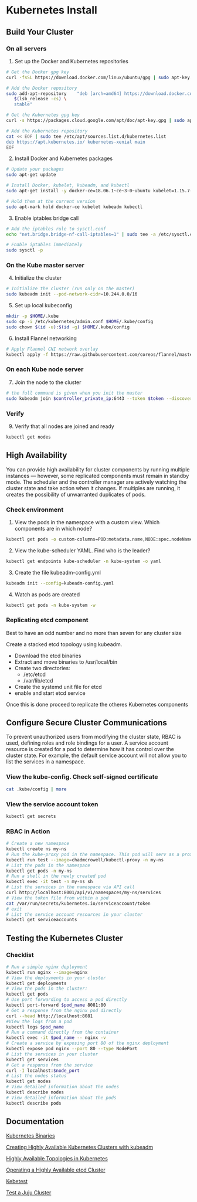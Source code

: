 # Kubernetes Install

## Build Your Cluster

### On all servers

1. Set up the Docker and Kubernetes repositories

```bash
# Get the Docker gpg key
curl -fsSL https://download.docker.com/linux/ubuntu/gpg | sudo apt-key add -

# Add the Docker repository
sudo add-apt-repository    "deb [arch=amd64] https://download.docker.com/linux/ubuntu \
   $(lsb_release -cs) \
   stable"

# Get the Kubernetes gpg key
curl -s https://packages.cloud.google.com/apt/doc/apt-key.gpg | sudo apt-key add -

# Add the Kubernetes repository
cat << EOF | sudo tee /etc/apt/sources.list.d/kubernetes.list
deb https://apt.kubernetes.io/ kubernetes-xenial main
EOF
```

2. Install Docker and Kubernetes packages

```bash
# Update your packages
sudo apt-get update

# Install Docker, kubelet, kubeadm, and kubectl
sudo apt-get install -y docker-ce=18.06.1~ce~3-0~ubuntu kubelet=1.15.7-00 kubeadm=1.15.7-00 kubectl=1.15.7-00

# Hold them at the current version
sudo apt-mark hold docker-ce kubelet kubeadm kubectl
```

3. Enable iptables bridge call

```bash
# Add the iptables rule to sysctl.conf
echo "net.bridge.bridge-nf-call-iptables=1" | sudo tee -a /etc/sysctl.conf

# Enable iptables immediately
sudo sysctl -p
```

### On the Kube master server

4. Initialize the cluster

```bash
# Initialize the cluster (run only on the master)
sudo kubeadm init --pod-network-cidr=10.244.0.0/16
```

5. Set up local kubeconfig

```bash
mkdir -p $HOME/.kube
sudo cp -i /etc/kubernetes/admin.conf $HOME/.kube/config
sudo chown $(id -u):$(id -g) $HOME/.kube/config
```

6. Install Flannel networking

```bash
# Apply Flannel CNI network overlay
kubectl apply -f https://raw.githubusercontent.com/coreos/flannel/master/Documentation/kube-flannel.yml
```

### On each Kube node server

7. Join the node to the cluster

```bash
# the full command is given when you init the master
sudo kubeadm join $controller_private_ip:6443 --token $token --discovery-token-ca-cert-hash $hash
```

### Verify

9. Verify that all nodes are joined and ready

```bash
kubectl get nodes
```

## High Availability

You can provide high availability for cluster components by running multiple instances — however, some replicated components must remain in standby mode. The scheduler and the controller manager are actively watching the cluster state and take action when it changes. If multiples are running, it creates the possibility of unwarranted duplicates of pods.

### Check environment

1. View the pods in the namespace with a custom view. Which components are in which node?

```bash
kubectl get pods -o custom-columns=POD:metadata.name,NODE:spec.nodeName --sort-by spec.nodeName -n kube-system
```

2. View the kube-scheduler YAML. Find who is the leader?

```bash
kubectl get endpoints kube-scheduler -n kube-system -o yaml
```

3. Create the file kubeadm-config.yml

```bash
kubeadm init --config=kubeadm-config.yaml
```

4. Watch as pods are created

```bash
kubectl get pods -n kube-system -w
```

### Replicating etcd component

Best to have an odd number and no more than seven for any cluster size

Create a stacked etcd topology using kubeadm.

- Download the etcd binaries
- Extract and move binaries to /usr/local/bin
- Create two directories:
   * /etc/etcd
   * /var/lib/etcd
- Create the systemd unit file for etcd
- enable and start etcd service

Once this is done proceed to replicate the otheres Kubernetes components

## Configure Secure Cluster Communications

To prevent unauthorized users from modifying the cluster state, RBAC is used, defining roles and role bindings for a user. A service account resource is created for a pod to determine how it has control over the cluster state. For example, the default service account will not allow you to list the services in a namespace.

### View the kube-config. Check self-signed certificate

```bash
cat .kube/config | more
```

### View the service account token

```bash
kubectl get secrets
```

### RBAC in Action

```bash
# Create a new namespace
kubectl create ns my-ns
# Run the kube-proxy pod in the namespace. This pod will serv as a proxy to the API Server.
kubectl run test --image=chadmcrowell/kubectl-proxy -n my-ns
# List the pods in the namespace
kubectl get pods -n my-ns
# Run a shell in the newly created pod
kubectl exec -it test -n my-ns sh
# List the services in the namespace via API call
curl http://localhost:8001/api/v1/namespaces/my-ns/services
# View the token file from within a pod
cat /var/run/secrets/kubernetes.io/serviceaccount/token
# exit
# List the service account resources in your cluster
kubectl get serviceaccounts
```

## Testing the Kubernetes Cluster

### Checklist

```bash
# Run a simple nginx deployment
kubectl run nginx --image=nginx
# View the deployments in your cluster
kubectl get deployments
# View the pods in the cluster:
kubectl get pods
# Use port forwarding to access a pod directly
kubectl port-forward $pod_name 8081:80
# Get a response from the nginx pod directly
curl --head http://localhost:8081
#View the logs from a pod
kubectl logs $pod_name
# Run a command directly from the container
kubectl exec -it $pod_name -- nginx -v
# Create a service by exposing port 80 of the nginx deployment
kubectl expose pod nginx --port 80 --type NodePort
# List the services in your cluster
kubectl get services
# Get a response from the service
curl -I localhost:$node_port
# List the nodes status
kubectl get nodes
# View detailed information about the nodes
kubectl describe nodes
# View detailed information about the pods
kubectl describe pods
```

## Documentation

[Kubernetes Binaries](https://github.com/kubernetes/kubernetes/releases/tag/v1.18.0)

[Creating Highly Available Kubernetes Clusters with kubeadm](https://kubernetes.io/docs/setup/independent/high-availability/)

[Highly Available Topologies in Kubernetes](https://kubernetes.io/docs/setup/independent/ha-topology/)

[Operating a Highly Available etcd Cluster](https://kubernetes.io/docs/tasks/administer-cluster/configure-upgrade-etcd/)

[Kebetest](https://github.com/kubernetes/community/blob/master/contributors/devel/sig-testing/e2e-tests.md)

[Test a Juju Cluster](https://kubernetes.io/docs/setup/)